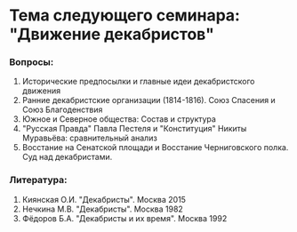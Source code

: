 # Тема следующего семинара: "Движение декабристов"
### Вопросы:
1. Исторические предпосылки и главные идеи декабристского движения
2. Ранние декабристские организации (1814-1816). Союз Спасения и Союз Благоденствия
3. Южное и Северное общества: Состав и структура
4. "Русская Правда" Павла Пестеля и "Конституция" Никиты Муравьёва: сравнительный анализ
5. Восстание на Сенатской площади и Восстание Черниговского полка. Суд над декабристами.

### Литература:
1. Киянская О.И. "Декабристы". Москва 2015
2. Нечкина М.В. "Декабристы". Москва 1982
3. Фёдоров Б.А. "Декабристы и их время". Москва 1992